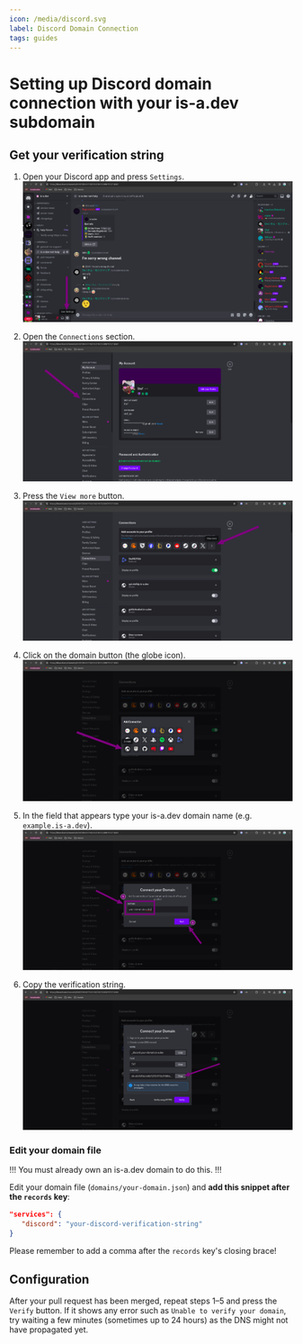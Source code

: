 ```yaml
---
icon: /media/discord.svg
label: Discord Domain Connection
tags: guides
---
```


# Setting up Discord domain connection with your is-a.dev subdomain

## Get your verification string

1. Open your Discord app and press `Settings`.
   ![](../media/discord/step_1.png)

2. Open the `Connections` section.
   ![](../media/discord/step_2.png)

3. Press the `View more` button.
   ![](../media/discord/step_3.png)

4. Click on the domain button (the globe icon).
   ![](../media/discord/step_4.png)

5. In the field that appears type your is-a.dev domain name (e.g. `example.is-a.dev`).
   ![](../media/discord/step_5.png)

6. Copy the verification string.
   ![](../media/discord/step_6.png)

### Edit your domain file

!!!
You must already own an is-a.dev domain to do this.
!!!

Edit your domain file (`domains/your-domain.json`) and **add this snippet after the `records` key**:

```json
"services": {
   "discord": "your-discord-verification-string"
}
```

Please remember to add a comma after the `records` key's closing brace!

## Configuration

After your pull request has been merged, repeat steps 1–5 and press the `Verify` button.
If it shows any error such as `Unable to verify your domain`, try waiting a few minutes (sometimes up to 24 hours) as the DNS might not have propagated yet.
